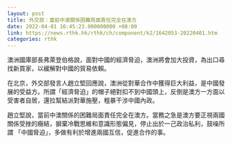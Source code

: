 ```yaml
---
layout: post
title: 外交部：當前中澳關係困難局面責任完全在澳方
date: 2022-04-01 16:45:23.000000000 +08:00
link: https://news.rthk.hk/rthk/ch/component/k2/1642053-20220401.htm
categories: rthk
---
```


澳洲國庫部長弗萊登伯格說，面對中國的經濟脅迫，澳洲將會加大投資，為出口尋找新買家，以緩解對中國的貿易依賴。

在北京，外交部發言人趙立堅回應說，澳洲從對華合作中獲得巨大利益，是中國發展的受益方。所謂「經濟脅迫」的帽子絕對扣不到中國頭上，反倒是澳方一方面以受害者自居，還拉幫結派對華施壓，粗暴干涉中國內政。

趙立堅說，當前中澳關係的困難局面責任完全在澳方。當務之急是澳方要正視兩國關係受挫的癥結，摒棄冷戰思維和意識形態偏見，停止出於一己政治私利，鼓噪所謂 「中國脅迫」，多做有利於增進兩國互信，促進合作的事。
